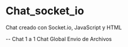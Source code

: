 # Chat_socket_io
Chat creado con Socket.io, JavaScript y HTML

--
Chat 1 a 1
Chat Global
Envio de Archivos
